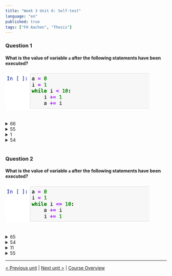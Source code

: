 ```yaml
---
title: "Week 3 Unit 6: Self-test"
language: "en"
published: true
tags: ["FH Aachen", "Thesis"]
---
```


### Question 1

#### What is the value of variable ```a``` after the following statements have been executed? 

<img src=imgs/week3_unit6_f1.png width="450"><br><br>

<details>
	<summary>66</summary>
	❌
</details>


<details>
	<summary>55</summary>
	❌
</details>


<details>
	<summary>1</summary>
	❌
</details>


<details>
	<summary>54</summary>
	✅
</details>




<br>

### Question 2

#### What is the value of variable ```a``` after the following statements have been executed?

<img src=imgs/week3_unit6_f2.png width="450"><br><br>

<details>
	<summary>65</summary>
	❌
</details>


<details>
	<summary>54</summary>
	❌
</details>


<details>
	<summary>11</summary>
	❌
</details>


<details>
	<summary>55</summary>
	✅
</details>

---

[< Previous unit](/teaching/python-mooc/week3_assignment_questions) | [Next unit >](/teaching/python-mooc/week3_unit6_while_loop) |
[Course Overview](/teaching/python-mooc)